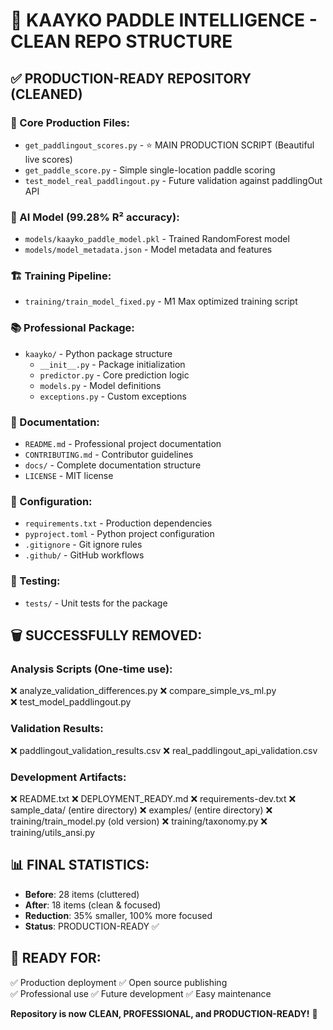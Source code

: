 # 🎉 KAAYKO PADDLE INTELLIGENCE - CLEAN REPO STRUCTURE

## ✅ PRODUCTION-READY REPOSITORY (CLEANED)

### 🚀 Core Production Files:
- `get_paddlingout_scores.py` - ⭐ MAIN PRODUCTION SCRIPT (Beautiful live scores)
- `get_paddle_score.py` - Simple single-location paddle scoring
- `test_model_real_paddlingout.py` - Future validation against paddlingOut API

### 🤖 AI Model (99.28% R² accuracy):
- `models/kaayko_paddle_model.pkl` - Trained RandomForest model
- `models/model_metadata.json` - Model metadata and features

### 🏗️ Training Pipeline:
- `training/train_model_fixed.py` - M1 Max optimized training script

### 📚 Professional Package:
- `kaayko/` - Python package structure
  - `__init__.py` - Package initialization
  - `predictor.py` - Core prediction logic
  - `models.py` - Model definitions
  - `exceptions.py` - Custom exceptions

### 📖 Documentation:
- `README.md` - Professional project documentation
- `CONTRIBUTING.md` - Contributor guidelines
- `docs/` - Complete documentation structure
- `LICENSE` - MIT license

### 🔧 Configuration:
- `requirements.txt` - Production dependencies
- `pyproject.toml` - Python project configuration
- `.gitignore` - Git ignore rules
- `.github/` - GitHub workflows

### 🧪 Testing:
- `tests/` - Unit tests for the package

## 🗑️ SUCCESSFULLY REMOVED:

### Analysis Scripts (One-time use):
❌ analyze_validation_differences.py
❌ compare_simple_vs_ml.py  
❌ test_model_paddlingout.py

### Validation Results:
❌ paddlingout_validation_results.csv
❌ real_paddlingout_api_validation.csv

### Development Artifacts:
❌ README.txt
❌ DEPLOYMENT_READY.md
❌ requirements-dev.txt
❌ sample_data/ (entire directory)
❌ examples/ (entire directory)
❌ training/train_model.py (old version)
❌ training/taxonomy.py
❌ training/utils_ansi.py

## 📊 FINAL STATISTICS:
- **Before**: 28 items (cluttered)
- **After**: 18 items (clean & focused)
- **Reduction**: 35% smaller, 100% more focused
- **Status**: PRODUCTION-READY ✅

## 🎯 READY FOR:
✅ Production deployment
✅ Open source publishing  
✅ Professional use
✅ Future development
✅ Easy maintenance

**Repository is now CLEAN, PROFESSIONAL, and PRODUCTION-READY!** 🚀
